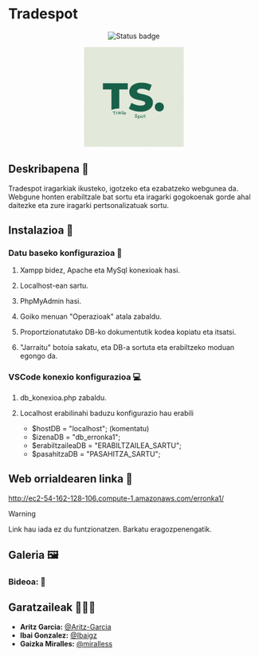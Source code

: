 # Tradespot
<div align="center">

![Status badge](https://img.shields.io/badge/status-bukatuta-brightgreen)

</div>

<div align="center">

<img src="img/logo.png" alt="logo tradespot" width="200px">

</div>

## Deskribapena 📝

Tradespot iragarkiak ikusteko, igotzeko eta ezabatzeko webgunea da. Webgune honten erabiltzale bat sortu eta iragarki gogokoenak gorde ahal daitezke eta zure iragarki pertsonalizatuak sortu.

## Instalazioa 🚀

### Datu baseko konfigurazioa 💾

1. Xampp bidez, Apache eta MySql konexioak hasi.

2. Localhost-ean sartu.

3. PhpMyAdmin hasi.

4. Goiko menuan "Operazioak" atala zabaldu.

5. Proportzionatutako DB-ko dokumentutik kodea kopiatu eta itsatsi.

6. "Jarraitu" botoia sakatu, eta DB-a sortuta eta erabiltzeko moduan egongo da.

### VSCode konexio konfigurazioa 💻

1. db_konexioa.php zabaldu.

2. Localhost erabilinahi baduzu konfigurazio hau erabili
    - $hostDB = "localhost"; (komentatu)
    - $izenaDB = "db_erronka1";
    - $erabiltzaileaDB = "ERABILTZAILEA_SARTU";
    - $pasahitzaDB = "PASAHITZA_SARTU";


## Web orrialdearen linka 🔗

http://ec2-54-162-128-106.compute-1.amazonaws.com/erronka1/

> [!WARNING]
> Link hau iada ez du funtzionatzen. Barkatu eragozpenengatik.

## Galeria 🖼
### Bideoa: 🎥
<div align="center">

<!-- Bideoa -->

</div>

## Garatzaileak 👨🏻‍💻
- **Aritz Garcia:** [@Aritz-Garcia](https://github.com/Aritz-Garcia)
- **Ibai Gonzalez:** [@Ibaigz](https://github.com/Ibaigz)
- **Gaizka Miralles:** [@miralless](https://github.com/miralless)
